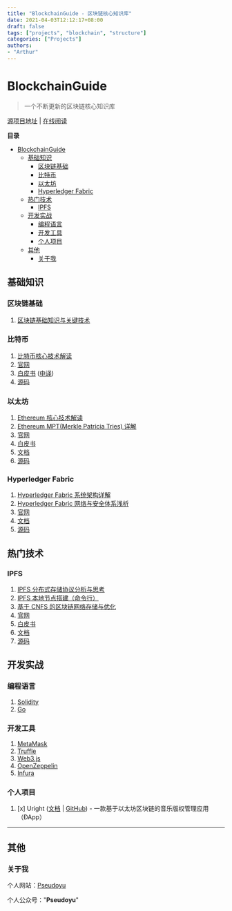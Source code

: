 ```yaml
---
title: "BlockchainGuide - 区块链核心知识库"
date: 2021-04-03T12:12:17+08:00
draft: false
tags: ["projects", "blockchain", "structure"]
categories: ["Projects"]
authors:
- "Arthur"
---
```


# BlockchainGuide

> 一个不断更新的区块链核心知识库

[源项目地址](https://github.com/pseudoyu/BlockchainGuide) | [在线阅读](https://www.pseudoyu.com/BlockchainGuide/)

**目录**

<!-- @import "[TOC]" {cmd="toc" depthFrom=1 depthTo=6 orderedList=false} -->

<!-- code_chunk_output -->

- [BlockchainGuide](#blockchainguide)
  - [基础知识](#基础知识)
    - [区块链基础](#区块链基础)
    - [比特币](#比特币)
    - [以太坊](#以太坊)
    - [Hyperledger Fabric](#hyperledger-fabric)
  - [热门技术](#热门技术)
    - [IPFS](#ipfs)
  - [开发实战](#开发实战)
    - [编程语言](#编程语言)
    - [开发工具](#开发工具)
    - [个人项目](#个人项目)
  - [其他](#其他)
    - [关于我](#关于我)

<!-- /code_chunk_output -->

## 基础知识

### 区块链基础

1. [区块链基础知识与关键技术](https://www.pseudoyu.com/zh/2021/02/12/blockchain_basic/)

### 比特币

1. [比特币核心技术解读](https://www.pseudoyu.com/zh/2021/02/17/blockchain_bitcoin_basic/)
2. [官网](https://bitcoin.org/en/)
3. [白皮书](https://bitcoin.org/bitcoin.pdf) ([中译](https://bitcoin.org/files/bitcoin-paper/bitcoin_zh_cn.pdf))
4. [源码](https://github.com/bitcoin/bitcoin)

### 以太坊

1. [Ethereum 核心技术解读](https://www.pseudoyu.com/zh/2021/02/20/blockchain_ethereum_basic/)
2. [Ethereum MPT(Merkle Patricia Tries) 详解](https://www.pseudoyu.com/zh/2021/08/16/blockchain_ethereum_mpt/)
3. [官网](https://ethereum.org/en/)
4. [白皮书](https://ethereum.org/en/whitepaper/)
5. [文档](https://ethereum.org/en/developers/docs/)
6. [源码](https://github.com/ethereum/go-ethereum)

### Hyperledger Fabric

1. [Hyperledger Fabric 系统架构详解](https://www.pseudoyu.com/zh/2021/03/20/blockchain_hyperledger_fabric_structure/)
2. [Hyperledger Fabric 网络与安全体系浅析](https://www.pseudoyu.com/zh/2021/03/23/blockchain_hyperledger_fabric_network/)
3. [官网](https://www.hyperledger.org/use/fabric)
4. [文档](https://hyperledger-fabric.readthedocs.io/en/release-2.2/)
5. [源码](https://github.com/hyperledger/fabric#releases)

## 热门技术

### IPFS

1. [IPFS 分布式存储协议分析与思考](https://www.pseudoyu.com/zh/2021/03/25/blockchain_ipfs_structure/)
2. [IPFS 本地节点搭建（命令行）](https://www.pseudoyu.com/zh/2021/03/27/blockchain_ipfs_practice/)
3. [基于 CNFS 的区块链网络存储与优化](https://www.pseudoyu.com/zh/2021/06/22/blockchain_paper_cnfs/)
4. [官网](https://ipfs.io)
5. [白皮书](https://ipfs.io/ipfs/QmR7GSQM93Cx5eAg6a6yRzNde1FQv7uL6X1o4k7zrJa3LX/ipfs.draft3.pdf)
6. [文档](https://docs.ipfs.io)
7. [源码](https://github.com/ipfs/ipfs)

## 开发实战

### 编程语言

1. [Solidity](https://docs.soliditylang.org/en/v0.8.4/)
2. [Go](https://golang.org)

### 开发工具

1. [MetaMask](https://metamask.io/)
2. [Truffle](https://www.trufflesuite.com)
3. [Web3.js](https://web3js.readthedocs.io/en/v1.3.4/)
4. [OpenZeppelin](https://openzeppelin.com)
5. [Infura](https://infura.io)

### 个人项目

1. [x] Uright ([文档](https://www.pseudoyu.com/zh/2021/05/10/uright_case_study/) | [GitHub](https://github.com/pseudoyu/Uright)) - 一款基于以太坊区块链的音乐版权管理应用（ÐApp）

---

## 其他

### 关于我

个人网站：[Pseudoyu](https://www.pseudoyu.com)

个人公众号："**Pseudoyu**"